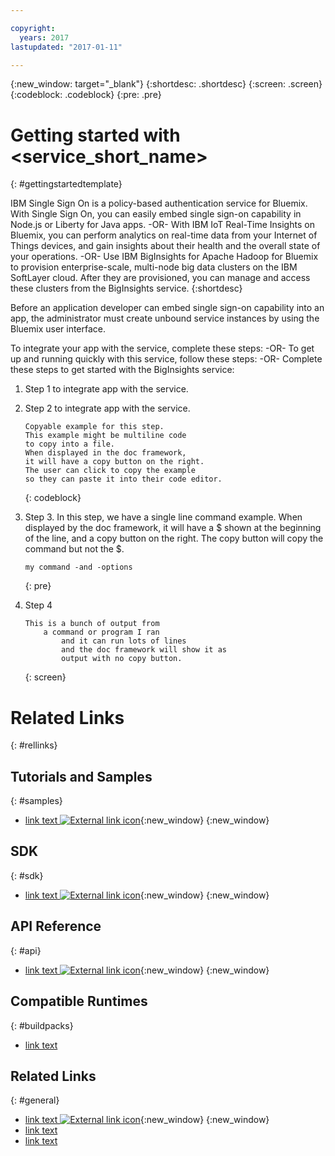 ```yaml
---

copyright:
  years: 2017
lastupdated: "2017-01-11"

---
```

<!-- Copyright info and last updated date at top of file: REQUIRED
    The copyright and lastupdated info is YAML content that must occur at the top of the MD file, before attributes are listed.
    It must be --- surrounded by 3 dashes ---
    The value "years" can contain just one year or a two years separated by a comma. (years: 2014, 2016)
    The value "lastupdated" must be followed by a machine date in quotes in the following format: "YYYY-MM-DD"
    The value for "years" must be indented 2 spaces under "copyright", followed by "lastupdated" which should start on its own non-indented line.

-->

<!-- Common attributes used in the template are defined as follows: -->
{:new_window: target="_blank"}
{:shortdesc: .shortdesc}
{:screen: .screen}
{:codeblock: .codeblock}
{:pre: .pre}

<!-- This template is for getting started with a Bluemix service. It is a task template intended to document productive use of the service. It is not intended for discovery and conceptual information.  -->




<!-- The name of this file should remain index.md.
Please delete out content examples and coding that you are not using for your service. -->

# Getting started with <service_short_name>
<!-- Insert your short service name into topic title above -->
{: #gettingstartedtemplate}
<!-- Provide an appropriate ID above -->

<!-- Short description: REQUIRED
The short description section should include one to two sentences describing why a developer would want to use your service in an app. This should be conversational style. For search engine optimization, include the service long name and "Bluemix". Keep the {: shortdesc} after the first paragraph so that the framework renders it properly.

Examples: -->

IBM Single Sign On is a policy-based authentication service for Bluemix. With Single Sign On, you can easily embed single sign-on capability in Node.js or Liberty for Java apps. -OR-
With IBM IoT Real-Time Insights on Bluemix, you can perform analytics on real-time data from your Internet of Things devices, and gain insights about their health and the overall state of your operations.  -OR-
Use IBM BigInsights for Apache Hadoop for Bluemix to provision enterprise-scale, multi-node big data clusters on the IBM SoftLayer cloud. After they are provisioned, you can manage and access these clusters from the BigInsights service.
{:shortdesc}

<!-- If overview content is required, do not include it here. Put it in a separate "## About" section below the task section. -->

<!-- Task section: REQUIRED
The task section includes steps to integrate the service into the app.  
- With task-based, technical information, reduce the conversational style in favor of succinct and direct instructions.
- DO include the basic, most-common-use scenario steps to use the service or integrate it into the app.
- DO NOT include steps to add the service from the Bluemix catalog; we assume that the user already took steps in the UI to add the service.
- DO include code snippets in all languages that can be copied, as well as VCAP service info.  
- For additional tasks like configuring, managing, etc., add a task section (## Gerund_task_title) below the task section or "About" section if used. Use a task title such as "Configuring x", "Administering y", "Managing z". -->

<!-- You can include an optional prerequisites paragraph for any prerequisites to be met before integrating the service. For example: -->

Before an application developer can embed single sign-on capability into an app, the administrator must create unbound service instances by using the Bluemix user interface.

<!-- Include a sentence to briefly introduce the steps. Examples: -->

To integrate your app with the service, complete these steps: -OR-
To get up and running quickly with this service, follow these steps: -OR-
Complete these steps to get started with the BigInsights service:

<!-- Use ordered list markup for the step section. For code examples:
- use three backticks ahead of and after the example (```)
- For copyable code snippet, multi-line, include {: codeblock} following the last set of backticks. A copy button will display in framework in output.
- For copyable command, single line, include {: pre} following the last set of backticks. When displayed, it will show "$" at the beginning of the command example and a copy button, but the copy button will include just the command example.
- For non-copyable output snippet, include {: screen} following the last set of backticks.
 -->

1. Step 1 to integrate app with the service.
2. Step 2 to integrate app with the service.

	```
	Copyable example for this step.
	This example might be multiline code
	to copy into a file.
	When displayed in the doc framework,
	it will have a copy button on the right.
	The user can click to copy the example
	so they can paste it into their code editor.
	```
	{: codeblock}

3. Step 3. In this step, we have a single line command example. When displayed by the doc framework, it will have a $ shown at the beginning of the line, and a copy button on the right. The copy button will copy the command but not the $.

	```
	my command -and -options
	```
	{: pre}

4. Step 4
	```
	This is a bunch of output from
		a command or program I ran
			and it can run lots of lines
			and the doc framework will show it as
			output with no copy button.
	```
	{: screen}


<!-- Related links section: REQUIRED.
Related links display in the upper right of the getting started page.
Ensure that you retain the lowercase anchor IDs (eg. {: #rellinks}) as shown in this template. These are used as IDs during transform and the doc framework keys off the IDs for display.
The headings coded here are not actually used. The doc framework provides the correct headings.
Also ensure that the related links stay in position at the end of this file or the doc framework will not display them properly.
Use {: new_window} for external links to open a new window. Add ![External link icon](../icons/launch-glyph.svg "External link icon") at the end of your link text to include the external link icon. -->
<!-- Please delete all comments within the related links section to avoid breaking the build. Thanks. -->

# Related Links
{: #rellinks}

## Tutorials and Samples
{: #samples}
<!-- Recommended external links to your top three devWorks articles and sample applications. 	Link text should be: <sample_name> sample or developerworks: <article_name>. To confirm the available articles for your service, go to http://www.ibm.com/developerworks/views/global/libraryview.jsp?show_abstract=falsecontentarea_by=All+Zonesproduct_by=-1topic_by=BlueMixindustry_by=-1type_by=All+Typesibm-search=Search and select your service from the product drop-down menu -->
* [link text ![External link icon](../icons/launch-glyph.svg "External link icon")](URL){:new_window} {:new_window}

## SDK
{: #sdk}
<!-- Links to SDK download and SDK Developer Guide -->
* [link text ![External link icon](../icons/launch-glyph.svg "External link icon")](URL){:new_window} {:new_window}

## API Reference
{: #api}
<!-- External links to the landing page of each generated doc for the APIs that are supported by your service. Use only the type of API as the link text (Java, JavaScript, REST, Objective-C) -->
* [link text ![External link icon](../icons/launch-glyph.svg "External link icon")](URL){:new_window} {:new_window}

## Compatible Runtimes
{: #buildpacks}
<!-- MAY BE REMOVING THIS: Peer links to the Getting Started page of each runtime that is supported by your service. Use only the name of the runtime as the link text (Node.js, Liberty for Java, Ruby on Rails, Ruby Sinatra) -->
* [link text](URL)

## Related Links
{: #general}
<!-- Include a link to your full product documentation, pricing sheet, IBM Bluemix prerequisites -->
<!-- NOTE: Remove these comments when using this template. Otherwise the comment will break the build! Thanks. -->
* [link text ![External link icon](../icons/launch-glyph.svg "External link icon")](URL){:new_window} {:new_window}
* [link text](URL)
* [link text](URL)
